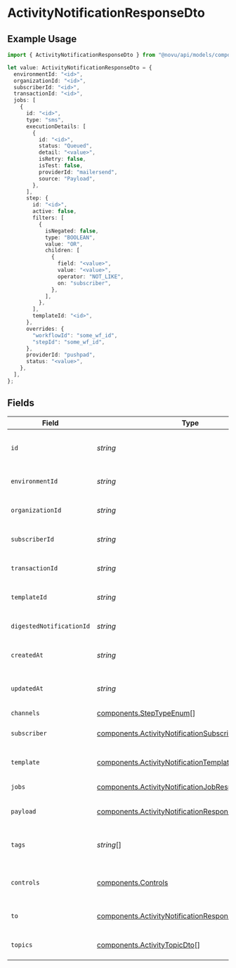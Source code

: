# ActivityNotificationResponseDto

## Example Usage

```typescript
import { ActivityNotificationResponseDto } from "@novu/api/models/components";

let value: ActivityNotificationResponseDto = {
  environmentId: "<id>",
  organizationId: "<id>",
  subscriberId: "<id>",
  transactionId: "<id>",
  jobs: [
    {
      id: "<id>",
      type: "sms",
      executionDetails: [
        {
          id: "<id>",
          status: "Queued",
          detail: "<value>",
          isRetry: false,
          isTest: false,
          providerId: "mailersend",
          source: "Payload",
        },
      ],
      step: {
        id: "<id>",
        active: false,
        filters: [
          {
            isNegated: false,
            type: "BOOLEAN",
            value: "OR",
            children: [
              {
                field: "<value>",
                value: "<value>",
                operator: "NOT_LIKE",
                on: "subscriber",
              },
            ],
          },
        ],
        templateId: "<id>",
      },
      overrides: {
        "workflowId": "some_wf_id",
        "stepId": "some_wf_id",
      },
      providerId: "pushpad",
      status: "<value>",
    },
  ],
};
```

## Fields

| Field                                                                                                                        | Type                                                                                                                         | Required                                                                                                                     | Description                                                                                                                  |
| ---------------------------------------------------------------------------------------------------------------------------- | ---------------------------------------------------------------------------------------------------------------------------- | ---------------------------------------------------------------------------------------------------------------------------- | ---------------------------------------------------------------------------------------------------------------------------- |
| `id`                                                                                                                         | *string*                                                                                                                     | :heavy_minus_sign:                                                                                                           | Unique identifier of the notification                                                                                        |
| `environmentId`                                                                                                              | *string*                                                                                                                     | :heavy_check_mark:                                                                                                           | Environment ID of the notification                                                                                           |
| `organizationId`                                                                                                             | *string*                                                                                                                     | :heavy_check_mark:                                                                                                           | Organization ID of the notification                                                                                          |
| `subscriberId`                                                                                                               | *string*                                                                                                                     | :heavy_check_mark:                                                                                                           | Subscriber ID of the notification                                                                                            |
| `transactionId`                                                                                                              | *string*                                                                                                                     | :heavy_check_mark:                                                                                                           | Transaction ID of the notification                                                                                           |
| `templateId`                                                                                                                 | *string*                                                                                                                     | :heavy_minus_sign:                                                                                                           | Template ID of the notification                                                                                              |
| `digestedNotificationId`                                                                                                     | *string*                                                                                                                     | :heavy_minus_sign:                                                                                                           | Digested Notification ID                                                                                                     |
| `createdAt`                                                                                                                  | *string*                                                                                                                     | :heavy_minus_sign:                                                                                                           | Creation time of the notification                                                                                            |
| `updatedAt`                                                                                                                  | *string*                                                                                                                     | :heavy_minus_sign:                                                                                                           | Last updated time of the notification                                                                                        |
| `channels`                                                                                                                   | [components.StepTypeEnum](../../models/components/steptypeenum.md)[]                                                         | :heavy_minus_sign:                                                                                                           | N/A                                                                                                                          |
| `subscriber`                                                                                                                 | [components.ActivityNotificationSubscriberResponseDto](../../models/components/activitynotificationsubscriberresponsedto.md) | :heavy_minus_sign:                                                                                                           | Subscriber of the notification                                                                                               |
| `template`                                                                                                                   | [components.ActivityNotificationTemplateResponseDto](../../models/components/activitynotificationtemplateresponsedto.md)     | :heavy_minus_sign:                                                                                                           | Template of the notification                                                                                                 |
| `jobs`                                                                                                                       | [components.ActivityNotificationJobResponseDto](../../models/components/activitynotificationjobresponsedto.md)[]             | :heavy_minus_sign:                                                                                                           | Jobs of the notification                                                                                                     |
| `payload`                                                                                                                    | [components.ActivityNotificationResponseDtoPayload](../../models/components/activitynotificationresponsedtopayload.md)       | :heavy_minus_sign:                                                                                                           | Payload of the notification                                                                                                  |
| `tags`                                                                                                                       | *string*[]                                                                                                                   | :heavy_minus_sign:                                                                                                           | Tags associated with the notification                                                                                        |
| `controls`                                                                                                                   | [components.Controls](../../models/components/controls.md)                                                                   | :heavy_minus_sign:                                                                                                           | Controls associated with the notification                                                                                    |
| `to`                                                                                                                         | [components.ActivityNotificationResponseDtoTo](../../models/components/activitynotificationresponsedtoto.md)                 | :heavy_minus_sign:                                                                                                           | To field for subscriber definition                                                                                           |
| `topics`                                                                                                                     | [components.ActivityTopicDto](../../models/components/activitytopicdto.md)[]                                                 | :heavy_minus_sign:                                                                                                           | Topics of the notification                                                                                                   |